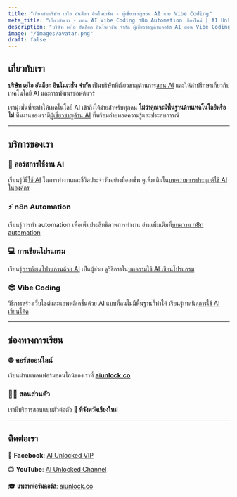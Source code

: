```yaml
---
title: "เกี่ยวกับบริษัท เอไอ อันล็อก อินโนเวชั่น - ผู้เชี่ยวชาญสอน AI และ Vibe Coding"
meta_title: "เกี่ยวกับเรา - สอน AI Vibe Coding n8n Automation เชียงใหม่ | AI Unlocked"
description: "บริษัท เอไอ อันล็อก อินโนเวชั่น จำกัด ผู้เชี่ยวชาญด้านคอร์ส AI สอน Vibe Coding n8n automation ใช้ AI เขียนโปรแกรม ออนไลน์และออนไซต์ที่เชียงใหม่"
image: "/images/avatar.png"
draft: false
---
```


## เกี่ยวกับเรา

**บริษัท เอไอ อันล็อก อินโนเวชั่น จำกัด** เป็นบริษัทที่เชี่ยวชาญด้านการ[สอน AI](/authors) และให้คำปรึกษาเกี่ยวกับเทคโนโลยี AI และการพัฒนาซอฟต์แวร์

เรามุ่งมั่นที่จะทำให้เทคโนโลยี AI เข้าถึงได้ง่ายสำหรับทุกคน **ไม่ว่าคุณจะมีพื้นฐานด้านเทคโนโลยีหรือไม่** ทีมงานของเรามี[ผู้เชี่ยวชาญด้าน AI](/authors) ที่พร้อมถ่ายทอดความรู้และประสบการณ์

---

## บริการของเรา

### 🤖 คอร์สการใช้งาน AI
เรียนรู้วิธี[ใช้ AI](/blog/ai-in-organization) ในการทำงานและชีวิตประจำวันอย่างมืออาชีพ ดูเพิ่มเติมใน[บทความการประยุกต์ใช้ AI ในองค์กร](/blog/ai-in-organization)

### ⚡ n8n Automation
เรียนรู้การทำ automation เพื่อเพิ่มประสิทธิภาพการทำงาน อ่านเพิ่มเติมที่[บทความ n8n automation](/blog/n8n-automation-introduction)

### 💻 การเขียนโปรแกรม
เรียนรู้[การเขียนโปรแกรมด้วย AI](/blog/ai-coding-programming) เป็นผู้ช่วย ดูวิธีการใน[บทความใช้ AI เขียนโปรแกรม](/blog/ai-coding-programming)

### 😎 Vibe Coding
วิธีการสร้างเว็บไซต์และแอพพลิเคชั่นด้วย AI แบบที่คนไม่มีพื้นฐานก็ทำได้ เรียนรู้เทคนิค[การใช้ AI เขียนโค้ด](/blog/ai-coding-programming)

---

## ช่องทางการเรียน

### 🌐 คอร์สออนไลน์
เรียนผ่านแพลทฟอร์มออนไลน์ของเราที่ **[aiunlock.co](https://aiunlock.co/)**

### 👨‍🏫 สอนส่วนตัว
เรามีบริการสอนแบบตัวต่อตัว **📍 ที่จังหวัดเชียงใหม่**

---

## ติดต่อเรา

📘 **Facebook**: [AI Unlocked VIP](https://www.facebook.com/aiunlockedvip)

📺 **YouTube**: [AI Unlocked Channel](https://www.youtube.com/@AIUnlocked168)

🎓 **แพลทฟอร์มคอร์ส**: [aiunlock.co](https://aiunlock.co/)
